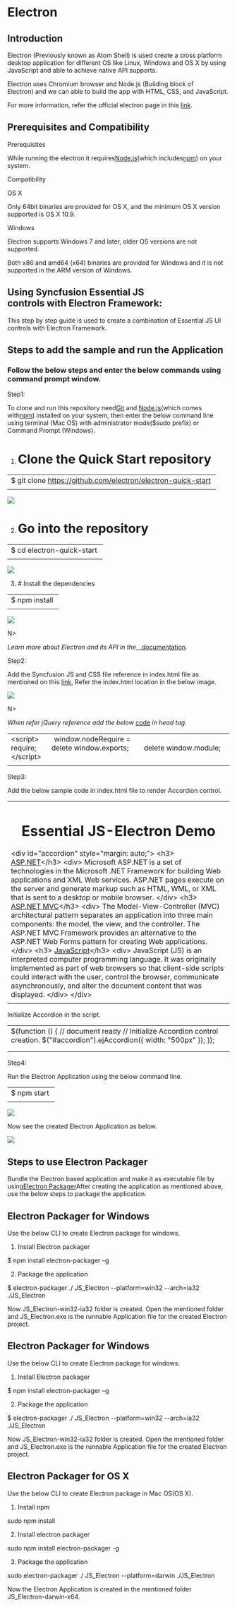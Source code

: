 # Electron 


## Introduction



Electron (Previously known as Atom Shell) is used create a cross platform desktop application for different OS like Linux, Windows and OS X by using JavaScript and able to achieve native API supports.



Electron uses Chromium browser and Node.js (Building block of Electron) and we can able to build the app with HTML, CSS, and JavaScript.



For more information, refer the official electron page in this [link](http://electron.atom.io/).



## Prerequisites and Compatibility


Prerequisites

While running the electron it requires[Node.js](https://nodejs.org/en/download/)(which includes[npm](https://npmjs.org/)) on your system.

Compatibility

OS X

Only 64bit binaries are provided for OS X, and the minimum OS X version supported is OS X 10.9.

Windows

Electron supports Windows 7 and later, older OS versions are not supported.

Both x86 and amd64 (x64) binaries are provided for Windows and it is not supported in the ARM version of Windows.

## Using Syncfusion Essential JS controls with Electron Framework:

This step by step guide is used to create a combination of Essential JS UI controls with Electron Framework. 




## Steps to add the sample and run the Application



### Follow the below steps and enter the below commands using command prompt window.


Step1:

To clone and run this repository need[Git](https://git-scm.com/) and [Node.js](https://nodejs.org/en/download/)(which comes with[npm](http://npmjs.com/)) installed on your system, then enter the below command line using terminal (Mac OS) with administrator mode($sudo prefix) or Command Prompt (Windows).



1. # Clone the Quick Start repository



<table>
<tr>
<td>
$ git clone <a href=https://github.com/electron/electron-quick-start>https://github.com/electron/electron-quick-start</a> </td></tr>
<tr>
<td>
</td></tr>
</table>




![](Electron-Getting-started\steps-to-add-the-sample-and-runthe-application_img1.png)



2. # Go into the repository





<table>
<tr>
<td>
$ cd electron-quick-start </td></tr>
<tr>
<td>
</td></tr>
</table>


![](Electron-Getting-started\steps-to-add-the-sample-and-runthe-application_img2.png)



3. # Install the dependencies



<table>
<tr>
<td>
$ npm install </td></tr>
<tr>
<td>
</td></tr>
</table>


![](Electron-Getting-started\steps-to-add-the-sample-and-runthe-application_img3.png)


N>

_Learn more about Electron and its API in the___[documentation](http://electron.atom.io/docs/latest)_._



Step2:

Add the Syncfusion JS and CSS file reference in index.html file as mentioned on this [link](http://help.syncfusion.com/js/control-initialization), Refer the index.html location in the below image. 



![](Electron-Getting-started\steps-to-add-the-sample-and-runthe-application_img4.png)

N>

_When refer jQuery reference add the below_ [code](http://electron.atom.io/docs/faq/) _in head tag._

<table>
<tr>
<td>
&lt;script&gt;        window.nodeRequire = require;        delete window.exports;        delete window.module;&lt;/script&gt;</td></tr>
<tr>
<td>
</td></tr>
</table>


Step3:


Add the below sample code in index.html file to render Accordion control.



<table>
<tr>
<td>
    <h1 style="text-align: center;">Essential JS-Electron Demo</h1>    &lt;div id="accordion" style="margin: auto;"&gt;        &lt;h3&gt;            <a href="#">ASP.NET</a>&lt;/h3&gt;        &lt;div&gt;            Microsoft ASP.NET is a set of technologies in the Microsoft .NET Framework for building Web applications and XML Web services. ASP.NET pages execute on the server and generate markup such as HTML, WML, or XML that is sent to a desktop or mobile browser.        &lt;/div&gt;        &lt;h3&gt;            <a href="#">ASP.NET MVC</a>&lt;/h3&gt;        &lt;div&gt;            The Model-View-Controller (MVC) architectural pattern separates an application into three main components: the model, the view, and the controller. The ASP.NET MVC Framework provides an alternative to the ASP.NET Web Forms pattern for creating Web applications.        &lt;/div&gt;        &lt;h3&gt;            <a href="#">JavaScript</a>&lt;/h3&gt;        &lt;div&gt;            JavaScript (JS) is an interpreted computer programming language.                        It was originally implemented as part of web browsers so that client-side scripts could interact with the user, control the browser, communicate asynchronously, and alter the document content that was displayed.        &lt;/div&gt;    &lt;/div&gt;</td></tr>
<tr>
<td>
</td></tr>
</table>


Initialize Accordion in the script.

<table>
<tr>
<td>
   $(function () {            // document ready            // Initialize Accordion control creation.            $("#accordion").ejAccordion({ width: "500px" });        });</td></tr>
<tr>
<td>
</td></tr>
<tr>
<td>
</td></tr>
</table>

Step4:


Run the Electron Application using the below command line.



<table>
<tr>
<td>
$ npm start </td></tr>
<tr>
<td>
</td></tr>
</table>




![](Electron-Getting-started\steps-to-add-the-sample-and-runthe-application_img5.png)



Now see the created Electron Application as below.




![](Electron-Getting-started\steps-to-add-the-sample-and-runthe-application_img6.png)



## Steps to use Electron Packager

Bundle the Electron based application and make it as executable file by using[Electron Packager](https://github.com/electron-userland/electron-packager)After creating the application as mentioned above, use the below steps to package the application.



## Electron Packager for Windows



Use the below CLI to create Electron package for windows.

1. Install Electron packager





$ npm install electron-packager –g





2. Package the application



$ electron-packager ./ JS_Electron --platform=win32 --arch=ia32 ./JS_Electron

Now JS_Electron-win32-ia32 folder is created. Open the mentioned folder and JS_Electron.exe is the runnable Application file for the created Electron project. 




## Electron Packager for Windows



Use the below CLI to create Electron package for windows.

1. Install Electron packager





$ npm install electron-packager –g





2. Package the application



$ electron-packager ./ JS_Electron --platform=win32 --arch=ia32 ./JS_Electron

Now JS_Electron-win32-ia32 folder is created. Open the mentioned folder and JS_Electron.exe is the runnable Application file for the created Electron project. 






## Electron Packager for OS X



Use the below CLI to create Electron package in Mac OS(OS X).



1. Install npm





sudo npm install



2. Install electron packager



sudo npm install electron-packager -g



3. Package the application



sudo electron-packager ./ JS_Electron --platform=darwin ./JS_Electron





Now the Electron Application is created in the mentioned folder JS_Electron-darwin-x64.



